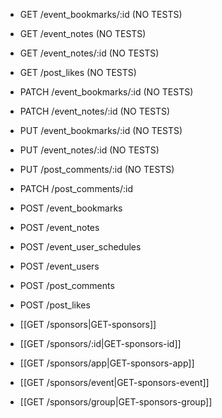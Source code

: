 * GET /event_bookmarks/:id (NO TESTS)
* GET /event_notes (NO TESTS)
* GET /event_notes/:id (NO TESTS)
* GET /post_likes (NO TESTS)
* PATCH /event_bookmarks/:id (NO TESTS)
* PATCH /event_notes/:id (NO TESTS)
* PUT /event_bookmarks/:id (NO TESTS)
* PUT /event_notes/:id (NO TESTS)
* PUT /post_comments/:id (NO TESTS)
* PATCH /post_comments/:id
* POST /event_bookmarks
* POST /event_notes
* POST /event_user_schedules
* POST /event_users
* POST /post_comments
* POST /post_likes

* [[GET /sponsors|GET-sponsors]]
* [[GET /sponsors/:id|GET-sponsors-id]]
* [[GET /sponsors/app|GET-sponsors-app]]
* [[GET /sponsors/event|GET-sponsors-event]]
* [[GET /sponsors/group|GET-sponsors-group]]